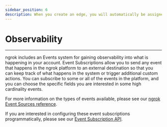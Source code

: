 ```yaml
---
sidebar_position: 6
description: When you create an edge, you will automatically be assigned a reserved domain or TCP address depending on the type of edge you create. You can customize this endpoint by adding your own reserved or custom branded domain. An edge can have many endpoints, and each will use the same configuration.
---
```


# Observability
----------------

ngrok includes an Events system for gaining observability into what is happening in your account. Event Subscriptions allow you to send any event that happens in the ngrok platform to an external destination so that you can keep track of what happens in the system or trigger additional custom actions. You can subscribe to some or all of the events in the platform, and you can choose the specific fields you are interested in some high cardinality events.

For more information on the types of events available, please see our [ngrok Event Sources reference](/events).

If you are interested in configuring these event subscriptions programmatically, please see our [Event Subscription API](/api#api-event-subscriptions-create).